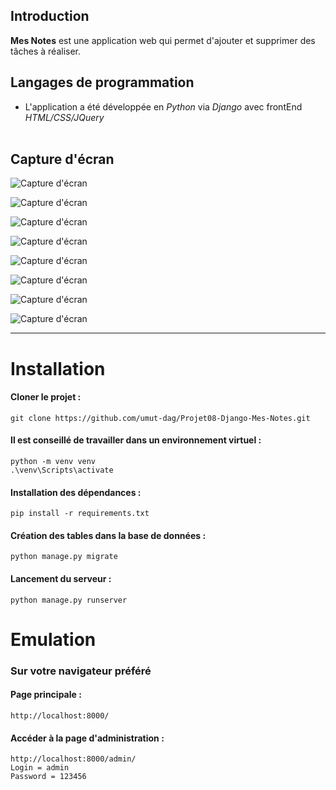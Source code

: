 
## Introduction
**Mes Notes** est une application web qui permet d'ajouter et supprimer des tâches à réaliser. 

##  Langages de programmation
- L'application a été développée en *Python* via *Django* avec frontEnd *HTML/CSS/JQuery*</br></br>


## Capture d'écran

<img src="https://raw.githubusercontent.com/umut-dag/Projet08-Django-Mes-Notes/main/screenshots/2021-09-05_040747.jpg" alt="Capture d'écran"/></br>

<img src="https://raw.githubusercontent.com/umut-dag/Projet08-Django-Mes-Notes/main/screenshots/2021-09-05_015735.jpg" alt="Capture d'écran"/></br>

<img src="https://raw.githubusercontent.com/umut-dag/Projet08-Django-Mes-Notes/main/screenshots/2021-09-05_015805.jpg" alt="Capture d'écran"/></br>

<img src="https://raw.githubusercontent.com/umut-dag/Projet08-Django-Mes-Notes/main/screenshots/2021-09-05_015944.jpg" alt="Capture d'écran"/></br>

<img src="https://raw.githubusercontent.com/umut-dag/Projet08-Django-Mes-Notes/main/screenshots/2021-09-05_020342.jpg" alt="Capture d'écran"/></br>

<img src="https://raw.githubusercontent.com/umut-dag/Projet08-Django-Mes-Notes/main/screenshots/2021-09-05_022050.jpg" alt="Capture d'écran"/></br>

<img src="https://raw.githubusercontent.com/umut-dag/Projet08-Django-Mes-Notes/main/screenshots/2021-09-05_022110.jpg" alt="Capture d'écran"/></br>

<img src="https://raw.githubusercontent.com/umut-dag/Projet08-Django-Mes-Notes/main/screenshots/2021-09-05_022128.jpg" alt="Capture d'écran"/></br>


---

# Installation

#### Cloner le projet :
```
git clone https://github.com/umut-dag/Projet08-Django-Mes-Notes.git
```

#### Il est conseillé de travailler dans un environnement virtuel :
```
python -m venv venv
.\venv\Scripts\activate
```

#### Installation des dépendances :
```
pip install -r requirements.txt
```

#### Création des tables dans la base de données :
```
python manage.py migrate
```

#### Lancement du serveur :
```
python manage.py runserver
```


# Emulation

### Sur votre navigateur préféré

#### Page principale :
```
http://localhost:8000/
```

####  Accéder à la page d'administration :
```
http://localhost:8000/admin/
Login = admin
Password = 123456
```
